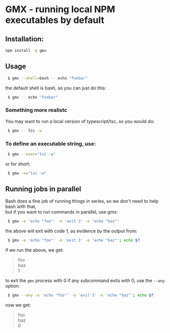 

# GMX - running local NPM executables by default

## Installation:

```bash
npm install -g gmx
```

## Usage

```bash
 $ gmx --shell=bash -- echo "foobar"
```

the default shell is bash, so you can just do this:

```bash
 $ gmx -- echo "foobar"
```

### Something more realistc

You may want to run a local version of typescript/tsc, so you would do:

```bash
 $ gmx -- tsc -w
```

### To define an executable string, use:

```bash
 $ gmx --exec="tsc -w"
```

or for short:

```bash
 $ gmx -e="tsc -w"
```

## Running jobs in parallel

Bash does a fine job of running things in series, so we don't need to help bash with that,<br>
but if you want to run commands in parallel, use gmx:


```bash
 $ gmx -e 'echo "foo"' -e 'exit 3' -e 'echo "baz"'
```

the above will exit with code 1, as evidence by the output from:


```bash
 $ gmx -e 'echo "foo"' -e 'exit 3' -e 'echo "baz"'; echo $?
```

if we run the above, we get:

> foo <br> 
> baz <br>
> 1


to exit the `gmx` process with 0 if any subcommand exits with 0, use the `--any` option:


```bash
 $ gmx --any -e 'echo "foo"' -e 'exit 3' -e 'echo "baz"'; echo $?
```

now we get:

> foo <br>
> baz <br>
> 0


